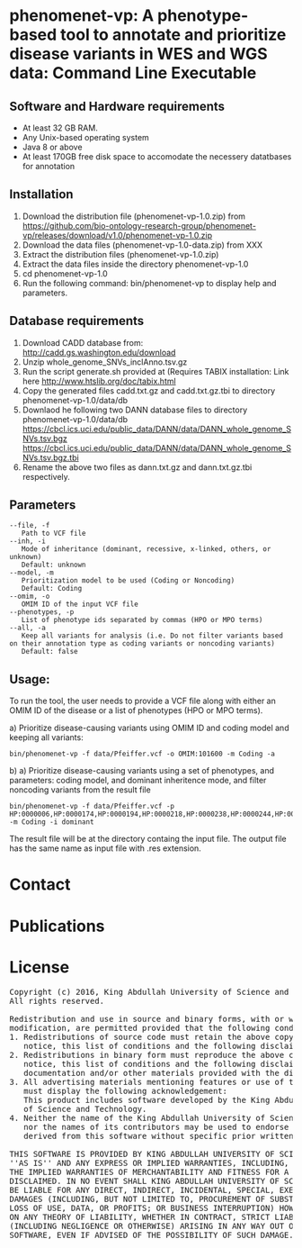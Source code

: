 # phenomenet-vp: A phenotype-based tool to annotate and prioritize disease variants in WES and WGS data: Command Line Executable

## Software and Hardware requirements
 - At least 32 GB RAM.
 - Any Unix-based operating system
 - Java 8 or above
 - At least 170GB free disk space to accomodate the necessery datatbases for annotation

 
## Installation 
    
 1. Download the distribution file (phenomenet-vp-1.0.zip)
 from https://github.com/bio-ontology-research-group/phenomenet-vp/releases/download/v1.0/phenomenet-vp-1.0.zip
 2. Download the data files (phenomenet-vp-1.0-data.zip)
 from XXX
 3. Extract the distribution files (phenomenet-vp-1.0.zip)
 4. Extract the data files inside the directory phenomenet-vp-1.0
 5. cd phenomenet-vp-1.0
 6. Run the following command: 
    bin/phenomenet-vp
	to display help and parameters.

## Database requirements 
  1. Download CADD database from: 
   http://cadd.gs.washington.edu/download
  2. Unzip whole_genome_SNVs_inclAnno.tsv.gz
  3. Run the script generate.sh provided at (Requires TABIX installation:
  Link here http://www.htslib.org/doc/tabix.html
  4. Copy the generated files cadd.txt.gz and cadd.txt.gz.tbi to directory phenomenet-vp-1.0/data/db
  5. Downlaod he following two DANN database files to  directory phenomenet-vp-1.0/data/db
     https://cbcl.ics.uci.edu/public_data/DANN/data/DANN_whole_genome_SNVs.tsv.bgz
     https://cbcl.ics.uci.edu/public_data/DANN/data/DANN_whole_genome_SNVs.tsv.bgz.tbi
  6. Rename the above two files as dann.txt.gz and dann.txt.gz.tbi respectively. 
  

## Parameters
    --file, -f
       Path to VCF file
    --inh, -i
       Mode of inheritance (dominant, recessive, x-linked, others, or unknown)
       Default: unknown
    --model, -m
       Prioritization model to be used (Coding or Noncoding)
       Default: Coding
    --omim, -o
       OMIM ID of the input VCF file
    --phenotypes, -p
       List of phenotype ids separated by commas (HPO or MPO terms)
    --all, -a
       Keep all variants for analysis (i.e. Do not filter variants based on their annotation type as coding variants or noncoding variants)
       Default: false

## Usage:

To run the tool, the user needs to provide a VCF file along with either an OMIM ID of the disease or a list of phenotypes (HPO or MPO terms).

a) Prioritize disease-causing variants using OMIM ID and coding model and keeping all variants:

	bin/phenomenet-vp -f data/Pfeiffer.vcf -o OMIM:101600 -m Coding -a

b) a) Prioritize disease-causing variants using a set of phenotypes, and parameters: coding model, and dominant inheritence mode, and filter noncoding variants from the result file

	bin/phenomenet-vp -f data/Pfeiffer.vcf -p HP:0000006,HP:0000174,HP:0000194,HP:0000218,HP:0000238,HP:0000244,HP:0000272,HP:0000303,HP:0000316,HP:0000322,HP:0000324,HP:0000327,HP:0000348,HP:0000431,HP:0000452,HP:0000453,HP:0000470,HP:0000486,HP:0000494,HP:0000508,HP:0000586,HP:0000678,HP:0001156,HP:0001249,HP:0002308,HP:0002676,HP:0002780,HP:0003041,HP:0003070,HP:0003196,HP:0003272,HP:0003307,HP:0003795,HP:0004209,HP:0004322,HP:0004440,HP:0005048,HP:0005280,HP:0005347,HP:0006101,HP:0006110,HP:0009602,HP:0009773,HP:0010055,HP:0010669,HP:0011304 -m Coding -i dominant 
   
   The result file will be at the directory containg the input file. The output file has the same name as input file with .res extension.
   

# Contact

# Publications

# License
<pre>
Copyright (c) 2016, King Abdullah University of Science and Technology
All rights reserved.

Redistribution and use in source and binary forms, with or without
modification, are permitted provided that the following conditions are met:
1. Redistributions of source code must retain the above copyright
   notice, this list of conditions and the following disclaimer.
2. Redistributions in binary form must reproduce the above copyright
   notice, this list of conditions and the following disclaimer in the
   documentation and/or other materials provided with the distribution.
3. All advertising materials mentioning features or use of this software
   must display the following acknowledgement:
   This product includes software developed by the King Abdullah University
   of Science and Technology.
4. Neither the name of the King Abdullah University of Science and Technology
   nor the names of its contributors may be used to endorse or promote products
   derived from this software without specific prior written permission.

THIS SOFTWARE IS PROVIDED BY KING ABDULLAH UNIVERSITY OF SCIENCE AND TECHNOLOGY
''AS IS'' AND ANY EXPRESS OR IMPLIED WARRANTIES, INCLUDING, BUT NOT LIMITED TO, 
THE IMPLIED WARRANTIES OF MERCHANTABILITY AND FITNESS FOR A PARTICULAR PURPOSE ARE
DISCLAIMED. IN NO EVENT SHALL KING ABDULLAH UNIVERSITY OF SCIENCE AND TECHNOLOGY 
BE LIABLE FOR ANY DIRECT, INDIRECT, INCIDENTAL, SPECIAL, EXEMPLARY, OR CONSEQUENTIAL 
DAMAGES (INCLUDING, BUT NOT LIMITED TO, PROCUREMENT OF SUBSTITUTE GOODS OR SERVICES;
LOSS OF USE, DATA, OR PROFITS; OR BUSINESS INTERRUPTION) HOWEVER CAUSED AND
ON ANY THEORY OF LIABILITY, WHETHER IN CONTRACT, STRICT LIABILITY, OR TORT
(INCLUDING NEGLIGENCE OR OTHERWISE) ARISING IN ANY WAY OUT OF THE USE OF THIS
SOFTWARE, EVEN IF ADVISED OF THE POSSIBILITY OF SUCH DAMAGE.
</pre>
